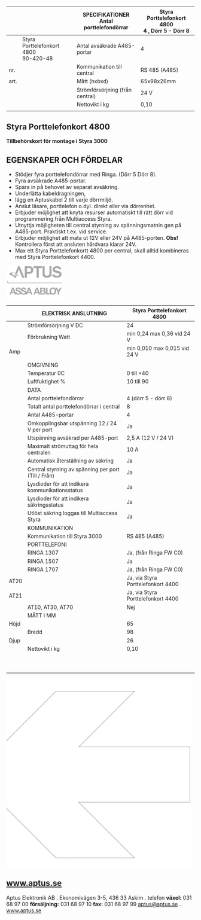 |      |                                         | SPECIFIKATIONER<br>Antal porttelefondörrar | Styra Porttelefonkort 4800<br>4 , Dörr 5 - Dörr 8 |
|------|-----------------------------------------|--------------------------------------------|---------------------------------------------------|
|      | Styra Porttelefonkort 4800<br>90-420-48 | Antal avsäkrade A485-portar                | 4                                                 |
| nr.  |                                         | Kommunikation till central                 | RS 485 (A485)                                     |
| art. |                                         | Mått (hxbxd)                               | 65x98x26mm                                        |
|      |                                         | Strömförsörjning (från central)            | 24 V                                              |
|      |                                         | Nettovikt i kg                             | 0,10                                              |
|      |                                         |                                            |                                                   |

## **Styra Porttelefonkort 4800**

**Tillbehörskort för montage i Styra 3000** 

## **EGENSKAPER OCH FÖRDELAR**

- Stödjer fyra porttelefondörrar med Ringa. (Dörr 5 Dörr 8).
- Fyra avsäkrade A485-portar.
- Spara in på behovet av separat avsäkring.
- Underlätta kabeldragningen,
- lägg en Aptuskabel 2 till varje dörrmiljö.
- Anslut läsare, porttelefon o.dyl. direkt eller via dörrenhet.
- Erbjuder möjlighet att knyta resurser automatiskt till rätt dörr vid programmering från Multiaccess Styra.
- Utnyttja möjligheten till central styrning av spänningsmatnin gen på A485-port. Praktiskt t.ex. vid service.
- Erbjuder möjlighet att mata ut 12V eller 24V på A485-porten. **Obs!** Kontrollera först att ansluten hårdvara klarar 24V.
- Max ett Styra Porttelefonkortt 4800 per central, skall alltid kombineras med Styra Porttelefonkort 4400.

![](_page_0_Picture_15.jpeg)

|      | ELEKTRISK ANSLUTNING                                | Styra Porttelefonkort 4800         |
|------|-----------------------------------------------------|------------------------------------|
|      | Strömförsörjning V DC                               | 24                                 |
|      | Förbrukning Watt                                    | min 0,24 max 0,36 vid 24 V         |
| Amp  |                                                     | min 0,010 max 0,015 vid 24 V       |
|      |                                                     |                                    |
|      | OMGIVNING                                           |                                    |
|      | Temperatur 0C                                       | 0 till +40                         |
|      | Luftfuktighet %                                     | 10 till 90                         |
|      | DATA                                                |                                    |
|      | Antal porttelefondörrar                             | 4 (dörr 5 - dörr 8)                |
|      | Totalt antal porttelefondörrar i central            | 8                                  |
|      | Antal A485-portar                                   | 4                                  |
|      | Omkopplingsbar utspänning 12 / 24 V per port        | Ja                                 |
|      | Utspänning avsäkrad per A485-port                   | 2,5 A (12 V / 24 V)                |
|      | Maximalt strömuttag för hela centralen              | 10 A                               |
|      | Automatisk återställning av säkring                 | Ja                                 |
|      | Central styrning av spänning per port (Till / Från) | Ja                                 |
|      | Lysdioder för att indikera kommunikationsstatus     | Ja                                 |
|      | Lysdioder för att indikera säkringsstatus           | Ja                                 |
|      | Utlöst säkring loggas till Multiaccess Styra        | Ja                                 |
|      | KOMMUNIKATION                                       |                                    |
|      | Kommunikation till Styra 3000                       | RS 485 (A485)                      |
|      | PORTTELEFONI                                        |                                    |
|      | RINGA 1307                                          | Ja, (från Ringa FW C0)             |
|      | RINGA 1507                                          | Ja                                 |
|      | RINGA 1707                                          | Ja, (från Ringa FW C0)             |
| AT20 |                                                     | Ja, via Styra Porttelefonkort 4400 |
| AT21 |                                                     | Ja, via Styra Porttelefonkort 4400 |
|      | AT10, AT30, AT70                                    | Nej                                |
|      | MÅTT I MM                                           |                                    |
| Höjd |                                                     | 65                                 |
|      | Bredd                                               | 98                                 |
| Djup |                                                     | 26                                 |
|      | Nettovikt i kg                                      | 0,10                               |
|      |                                                     |                                    |
|      |                                                     |                                    |
|      |                                                     |                                    |
|      |                                                     |                                    |
|      |                                                     |                                    |
|      |                                                     |                                    |
|      |                                                     |                                    |
|      |                                                     |                                    |
|      |                                                     |                                    |
|      |                                                     |                                    |

![](_page_1_Picture_1.jpeg)

## **www.aptus.se**

Aptus Elektronik AB . Ekonomivägen 3-5, 436 33 Askim . telefon **växel:** 031 68 97 00 **försäljning:** 031 68 97 10 **fax:** 031 68 97 99 aptus@aptus.se . www.aptus.se